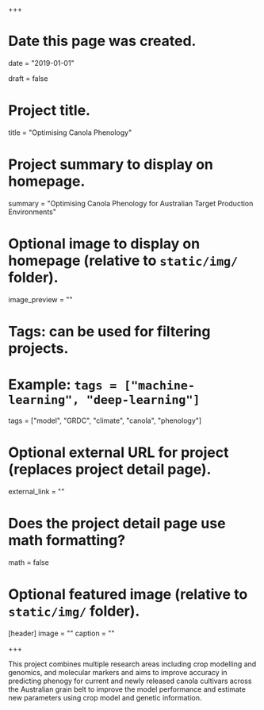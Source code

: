 +++
# Date this page was created.
date = "2019-01-01"

draft = false

# Project title.
title = "Optimising Canola Phenology"

# Project summary to display on homepage.
summary = "Optimising Canola Phenology for Australian Target Production Environments"

# Optional image to display on homepage (relative to `static/img/` folder).
image_preview = ""

# Tags: can be used for filtering projects.
# Example: `tags = ["machine-learning", "deep-learning"]`
tags = ["model", "GRDC", "climate", "canola", "phenology"]

# Optional external URL for project (replaces project detail page).
external_link = ""

# Does the project detail page use math formatting?
math = false

# Optional featured image (relative to `static/img/` folder).
[header]
image = ""
caption = ""

+++

This project combines multiple research areas including crop modelling and genomics, and molecular markers and aims to improve accuracy in predicting phenogy for current and newly released canola cultivars across the Australian grain belt to improve the model performance and estimate new parameters using crop model and genetic information. 


